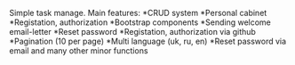 Simple task manage.
Main features:
*CRUD system
*Personal cabinet
*Registation, authorization
*Bootstrap components
*Sending welcome email-letter
*Reset password
*Registation, authorization via github
*Pagination (10 per page)
*Multi language (uk, ru, en)
*Reset password via email and many other minor functions 
